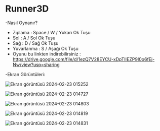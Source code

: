 # Runner3D

-Nasıl Oynanır?

-  Zıplama : Space / W / Yukarı Ok Tuşu
-  Sol : A / Sol Ok Tuşu
-  Sağ : D / Sağ Ok Tuşu
-  Yuvarlanma : S / Aşağı Ok Tuşu
- Oyunu bu linkten indirebilirsiniz : https://drive.google.com/file/d/1ezQ7V28EYCU-xDpTIIEZP9I0o6fEj-Nw/view?usp=sharing

   

-Ekran Görüntüleri:

![Ekran görüntüsü 2024-02-23 015252](https://github.com/HarunUcan/Runner3D/assets/129796812/bad72a4b-cafe-456c-9281-9dec059b030b)

![Ekran görüntüsü 2024-02-23 014727](https://github.com/HarunUcan/Runner3D/assets/129796812/5ef4e4cb-8635-4a49-8c0e-a424e38d7215)

![Ekran görüntüsü 2024-02-23 014803](https://github.com/HarunUcan/Runner3D/assets/129796812/c5bdcbba-492b-40b5-ad7e-6c1f2341fb22)

![Ekran görüntüsü 2024-02-23 014819](https://github.com/HarunUcan/Runner3D/assets/129796812/1d0f0de7-c026-4577-946d-1d5746215092)

![Ekran görüntüsü 2024-02-23 014831](https://github.com/HarunUcan/Runner3D/assets/129796812/444525f3-2083-4969-8cb9-78064571af0e)
